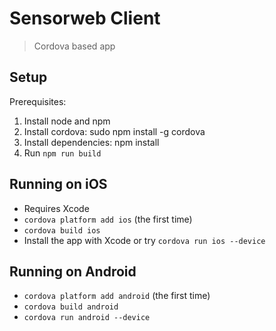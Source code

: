 # Sensorweb Client

> Cordova based app

## Setup

Prerequisites:

1. Install node and npm
2. Install cordova: sudo npm install -g cordova
3. Install dependencies: npm install
4. Run `npm run build`

## Running on iOS

- Requires Xcode
- `cordova platform add ios` (the first time)
- `cordova build ios`
- Install the app with Xcode or try `cordova run ios --device`

## Running on Android

- `cordova platform add android` (the first time)
- `cordova build android`
- `cordova run android --device`
